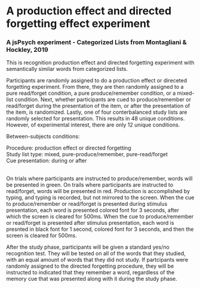 # A production effect and directed forgetting effect experiment
### A jsPsych experiment - Categorized Lists from Montagliani & Hockley, 2019

This is recognition production effect and directed forgetting experiment with semantically similar words from categorized lists.

Participants are randomly assigned to do a production effect or direceted forgetting experiment. From there, they are then randomly assigned to a pure read/forget condition, a pure produce/remember condition, or a mixed-list condition. Next, whether participants are cued to produce/remember or read/forget during the presentation of the item, or after the presentation of the item, is randomized. Lastly, one of four conterbalanced study lists are randomly selected for presentation. This results in 48 unique conditions. However, of experimental interest, there are only 12 unique conditions.

Between-subjects conditions:

Procedure: production effect or directed forgetting <br>
Study list type: mixed, pure-produce/remember, pure-read/forget <br>
Cue presentation: during or after <br><br>

On trials where participants are instructed to produce/remember, words will be presented in green. On trails where participants are instructed to read/forget, words will be presented in red. Production is accomplished by typing, and typing is recorded, but not mirrored to the screen. When the cue to produce/remember or read/forget is presented during stimulus presentation, each word is presented colored font for 3 seconds, after which the screen is cleared for 500ms. When the cue to produce/remember or read/forget is presented after stimulus presentation, each word is presnted in black font for 1 second, colored font for 3 seconds, and then the screen is cleared for 500ms.

After the study phase, participants will be given a standard yes/no recognition test. They will be tested on all of the words that they studied, with an equal amount of words that they did not study. If partcipants were randomly assigned to the directed forgetting procedure, they will be instructed to indicated that they remember a word, regardless of the memory cue that was presented along with it during the study phase. 
